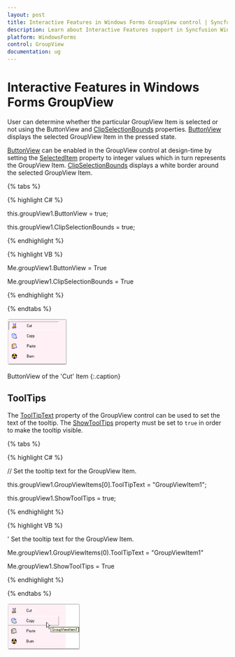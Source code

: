 ```yaml
---
layout: post
title: Interactive Features in Windows Forms GroupView control | Syncfusion
description: Learn about Interactive Features support in Syncfusion Windows Forms GroupView control and more details.
platform: WindowsForms
control: GroupView
documentation: ug
---
```

# Interactive Features in Windows Forms GroupView

User can determine whether the particular GroupView Item is selected or not using the ButtonView and [ClipSelectionBounds](https://help.syncfusion.com/cr/windowsforms/Syncfusion.Windows.Forms.Tools.GroupView.html#Syncfusion_Windows_Forms_Tools_GroupView_ClipSelectionBounds) properties. [ButtonView](https://help.syncfusion.com/cr/windowsforms/Syncfusion.Windows.Forms.Tools.GroupView.html#Syncfusion_Windows_Forms_Tools_GroupView_ButtonView) displays the selected GroupView Item in the pressed state.

[ButtonView](https://help.syncfusion.com/cr/windowsforms/Syncfusion.Windows.Forms.Tools.GroupView.html#Syncfusion_Windows_Forms_Tools_GroupView_ButtonView) can be enabled in the GroupView control at design-time by setting the [SelectedItem](https://help.syncfusion.com/cr/windowsforms/Syncfusion.Windows.Forms.Tools.GroupView.html#Syncfusion_Windows_Forms_Tools_GroupView_SelectedItem) property to integer values which in turn represents the GroupView Item. [ClipSelectionBounds](https://help.syncfusion.com/cr/windowsforms/Syncfusion.Windows.Forms.Tools.GroupView.html#Syncfusion_Windows_Forms_Tools_GroupView_ClipSelectionBounds) displays a white border around the selected GroupView Item.

{% tabs %}

{% highlight C# %}  

this.groupView1.ButtonView = true;

this.groupView1.ClipSelectionBounds = true;

{% endhighlight %}



{% highlight VB %} 

Me.groupView1.ButtonView = True

Me.groupView1.ClipSelectionBounds = True

{% endhighlight %}

{% endtabs %}

 ![Items listed in GroupView](Overview_images/Overview_img85.png)
 
 ButtonView of the 'Cut' Item
 {:.caption}
 
## ToolTips

The [ToolTipText](https://help.syncfusion.com/cr/windowsforms/Syncfusion.Windows.Forms.Tools.GroupViewItem.html#Syncfusion_Windows_Forms_Tools_GroupViewItem_ToolTipText) property of the GroupView control can be used to set the text of the tooltip. The [ShowToolTips](https://help.syncfusion.com/cr/windowsforms/Syncfusion.Windows.Forms.Tools.GroupView.html#Syncfusion_Windows_Forms_Tools_GroupView_ShowToolTips) property must be set to `true` in order to make the tooltip visible.

{% tabs %}

{% highlight C# %} 

// Set the tooltip text for the GroupView Item. 

this.groupView1.GroupViewItems[0].ToolTipText = "GroupViewItem1";

this.groupView1.ShowToolTips = true;

 {% endhighlight %}



{% highlight VB %}

' Set the tooltip text for the GroupView Item. 

Me.groupView1.GroupViewItems(0).ToolTipText = "GroupViewItem1"

Me.groupView1.ShowToolTips = True

{% endhighlight %}

{% endtabs %}

![Tooltip for list items in GroupView](Overview_images/Overview_img86.jpeg) 
